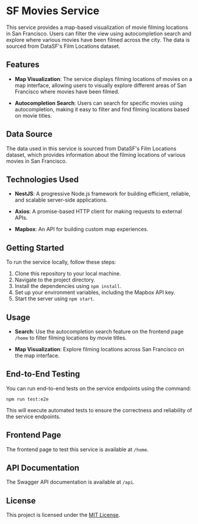 # SF Movies Service

This service provides a map-based visualization of movie filming locations in San Francisco. Users can filter the view using autocompletion search and explore where various movies have been filmed across the city. The data is sourced from DataSF's Film Locations dataset.

## Features

- **Map Visualization**: The service displays filming locations of movies on a map interface, allowing users to visually explore different areas of San Francisco where movies have been filmed.

- **Autocompletion Search**: Users can search for specific movies using autocompletion, making it easy to filter and find filming locations based on movie titles.

## Data Source

The data used in this service is sourced from DataSF's Film Locations dataset, which provides information about the filming locations of various movies in San Francisco.

## Technologies Used

- **NestJS**: A progressive Node.js framework for building efficient, reliable, and scalable server-side applications.

- **Axios**: A promise-based HTTP client for making requests to external APIs.

- **Mapbox**: An API for building custom map experiences.

## Getting Started

To run the service locally, follow these steps:

1. Clone this repository to your local machine.
2. Navigate to the project directory.
3. Install the dependencies using `npm install`.
4. Set up your environment variables, including the Mapbox API key.
5. Start the server using `npm start`.

## Usage

- **Search**: Use the autocompletion search feature on the frontend page `/home` to filter filming locations by movie titles.
  
- **Map Visualization**: Explore filming locations across San Francisco on the map interface.

## End-to-End Testing

You can run end-to-end tests on the service endpoints using the command:

`npm run test:e2e`

This will execute automated tests to ensure the correctness and reliability of the service endpoints.

## Frontend Page

The frontend page to test this service is available at `/home`.

## API Documentation

The Swagger API documentation is available at `/api`.
## License

This project is licensed under the [MIT License](LICENSE).
